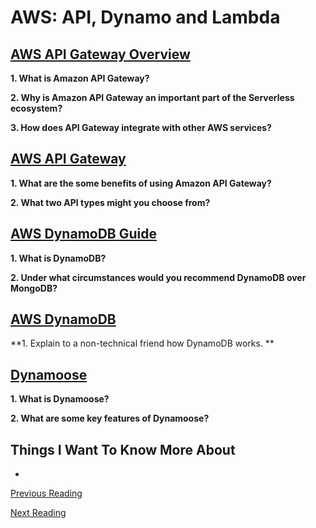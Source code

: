 # AWS: API, Dynamo and Lambda

## [AWS API Gateway Overview](https://www.serverless.com/amazon-api-gateway)

**1. What is Amazon API Gateway?**


**2. Why is Amazon API Gateway an important part of the Serverless ecosystem?**


**3. How does API Gateway integrate with other AWS services?**


## [AWS API Gateway](https://aws.amazon.com/api-gateway/)

**1. What are the some benefits of using Amazon API Gateway?**


**2. What two API types might you choose from?**


## [AWS DynamoDB Guide](https://www.dynamodbguide.com/what-is-dynamo-db/)

**1. What is DynamoDB?**


**2. Under what circumstances would you recommend DynamoDB over MongoDB?**


## [AWS DynamoDB](https://aws.amazon.com/dynamodb/)

**1. Explain to a non-technical friend how DynamoDB works.
**


## [Dynamoose](https://dynamoosejs.com/getting_started/Introduction)

**1. What is Dynamoose?**


**2. What are some key features of Dynamoose?**


## Things I Want To Know More About

- 

[Previous Reading](./class-.md)

[Next Reading](./class-.md)
